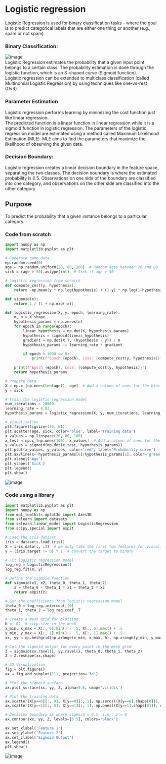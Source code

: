# Logistic regression
Logistic Regression is used for binary classification tasks - where the goal is to predict categorical labels that are either one thing or another (e.g., spam or not spam).

### Binary Classification:
![image](https://github.com/vacu9708/Machine-learning/assets/67142421/dfa4a74a-15df-441c-9952-a49fbbc5e6e1)<br>
Logistic Regression estimates the probability that a given input point belongs to a certain class. The probability estimation is done through the logistic function, which is an S-shaped curve (Sigmoid function).<br>
Logistic regression can be extended to multiclass classification (called Multinomial Logistic Regression) by using techniques like one-vs-rest (OvR).

### Parameter Estimation
Logistic regression performs learning by minimizing the cost function just like linear regression.<br>
The predicted function is a linear function in linear regression while it is a sigmoid function in logistic regression.
The parameters of the logistic regression model are estimated using a method called Maximum Likelihood Estimation (MLE). MLE aims to find the parameters that maximize the likelihood of observing the given data.

### Decision Boundary:
Logistic regression creates a linear decision boundary in the feature space, separating the two classes. The decision boundary is where the estimated probability is 0.5. Observations on one side of the boundary are classified into one category, and observations on the other side are classified into the other category.

## Purpose
To predict the probability that a given instance belongs to a particular category.

### Code from scratch
~~~python
import numpy as np
import matplotlib.pyplot as plt

# Generate some data
np.random.seed(0)
age = np.random.uniform(20, 80, 100)  # Random ages between 20 and 80
sick = (age > 50).astype(int)  # Sick if age > 50

# Logistic regression from scratch
def compute_cost(y, hypothesis):
    return -np.mean(y * np.log(hypothesis) + (1-y) * np.log(1-hypothesis))

def sigmoid(x):
    return 1 / (1 + np.exp(-x))

def logistic_regression(X, y, epoch, learning_rate):
    m, n = X.shape
    hypothesis_params = np.zeros(n)
    for epoch in range(epoch):
        linear_hypothesis = np.dot(X, hypothesis_params)
        hypothesis = sigmoid(linear_hypothesis)
        gradient = np.dot(X.T, (hypothesis - y)) / m
        hypothesis_params -= learning_rate * gradient

        if epoch % 1000 == 0:
            print(f"Epoch {epoch}, Loss: {compute_cost(y, hypothesis)}")
            
    print(f"Epoch {epoch}, Loss: {compute_cost(y, hypothesis)}")
    return hypothesis_params

# Prepare data
X = np.c_[np.ones(len(age)), age]  # Add a column of ones for the bias term
y = sick

# Train the logistic regression model
num_iterations = 20000
learning_rate = 0.01
hypothesis_params = logistic_regression(X, y, num_iterations, learning_rate)

# Visualization
plt.figure(figsize=(10, 6))
plt.scatter(age, sick, color='blue', label='Training data')
x_values = np.linspace(20, 80, 100)
x_test = np.c_[np.ones(100), x_values]  # Add a column of ones for the bias term
y_values = sigmoid(np.dot(x_test, hypothesis_params))
plt.plot(x_values, y_values, color='red', label='Probability curve')
plt.axvline(x=-hypothesis_params[0]/hypothesis_params[1], color='green', linestyle='--', label='Decision boundary')
plt.xlabel('Age')
plt.ylabel('Sick')
plt.legend()
plt.show()
~~~
![image](https://github.com/vacu9708/Machine-learning/assets/67142421/fcacd957-95ea-4cad-8f91-f55d062ef0d0)

### Code using a library
~~~python
import matplotlib.pyplot as plt
import numpy as np
from mpl_toolkits.mplot3d import Axes3D
from sklearn import datasets
from sklearn.linear_model import LogisticRegression
from scipy.special import expit

# Load the iris dataset
iris = datasets.load_iris()
X = iris.data[:, :2]  # we only take the first two features for visualization
y = (iris.target != 0) * 1  # convert the target to binary

# Fit logistic regression model
log_reg = LogisticRegression()
log_reg.fit(X, y)

# Define the sigmoid function
def sigmoid(x1, x2, theta_0, theta_1, theta_2):
    z = theta_0 + theta_1 * x1 + theta_2 * x2
    return expit(z)

# Get the coefficients from logistic regression model
theta_0 = log_reg.intercept_[0]
theta_1, theta_2 = log_reg.coef_.T

# Create a mesh grid for plotting
h = .02  # step size in the mesh
x_min, x_max = X[:, 0].min() - .5, X[:, 0].max() + .5
y_min, y_max = X[:, 1].min() - .5, X[:, 1].max() + .5
xx, yy = np.meshgrid(np.arange(x_min, x_max, h), np.arange(y_min, y_max, h))

# Get the sigmoid output for every point in the mesh grid
Z = sigmoid(xx.ravel(), yy.ravel(), theta_0, theta_1, theta_2)
Z = Z.reshape(xx.shape)

# 3D Visualization
fig = plt.figure()
ax = fig.add_subplot(111, projection='3d')

# Plot the sigmoid surface
ax.plot_surface(xx, yy, Z, alpha=0.8, cmap='viridis')

# Plot the training data
ax.scatter(X[y==0][:, 0], X[y==0][:, 1], np.zeros((X[y==0].shape[0])), color='red', label='Class 0')
ax.scatter(X[y==1][:, 0], X[y==1][:, 1], np.ones((X[y==1].shape[0])), color='blue', label='Class 1')

# Decision boundary is where sigmoid = 0.5, i.e., z = 0
ax.contour(xx, yy, Z, levels=[0.5], colors='black')

ax.set_xlabel('Feature 1')
ax.set_ylabel('Feature 2')
ax.set_zlabel('Sigmoid Output')
ax.legend()
plt.show()
~~~
![image](https://github.com/vacu9708/Machine-learning/assets/67142421/bbfb5182-2220-4ffa-ba9b-33151aa17f53)
